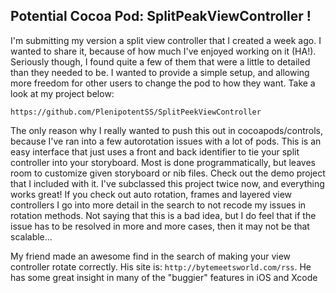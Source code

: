 Potential Cocoa Pod: SplitPeakViewController !
---------------
I'm submitting my version a split view controller that I created a week ago. I wanted to share it, because of how much I've enjoyed working on it (HA!). Seriously though, I found quite a few of them that were a little to detailed than they needed to be. I wanted to provide a simple setup, and allowing more freedom for other users to change the pod to how they want. Take a look at my project below:

```
https://github.com/PlenipotentSS/SplitPeekViewController
``` 

The only reason why I really wanted to push this out in cocoapods/controls, because I've ran into a few autorotation issues with a lot of pods. This is an easy interface that just uses a front and back identifier to tie your split controller into your storyboard. Most is done programmatically, but leaves room to customize given storyboard or nib files. Check out the demo project that I included with it. I've subclassed this project twice now, and everything works great! If you check out auto rotation, frames and layered view controllers I go into more detail in the search to not recode my issues in rotation methods. Not saying that this is a bad idea, but I do feel that if the issue has to be resolved in more and more cases, then it may not be that scalable...

My friend made an awesome find in the search of making your view controller rotate correctly. His site is: ```http://bytemeetsworld.com/rss```. He has some great insight in many of the "buggier" features in iOS and Xcode